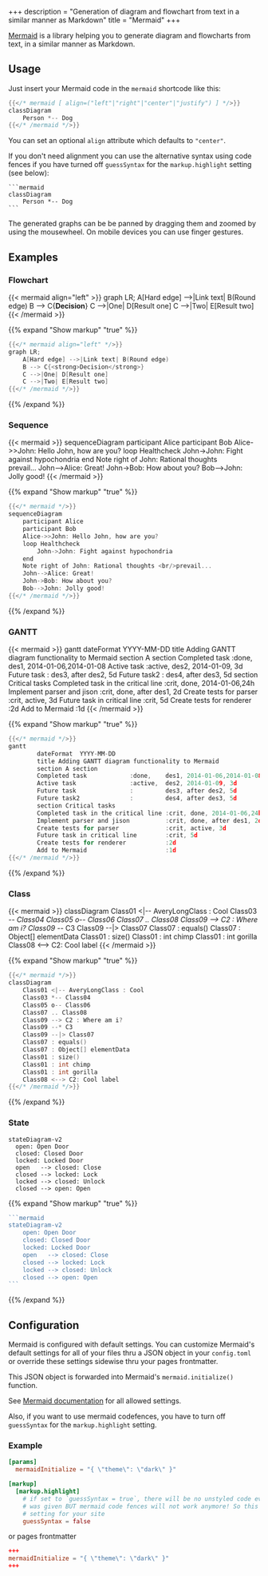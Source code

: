 +++
description = "Generation of diagram and flowchart from text in a similar manner as Markdown"
title = "Mermaid"
+++

[Mermaid](https://mermaidjs.github.io/) is a library helping you to generate diagram and flowcharts from text, in a similar manner as Markdown.

## Usage

Just insert your Mermaid code in the `mermaid` shortcode like this:

````go
{{</* mermaid [ align=("left"|"right"|"center"|"justify") ] */>}}
classDiagram
    Person *-- Dog
{{</* /mermaid */>}}
````

You can set an optional `align` attribute which defaults to `"center"`.

If you don't need alignment you can use the alternative syntax using code fences if you have turned off `guessSyntax` for the `markup.highlight` setting (see below):

````plaintext
```mermaid
classDiagram
    Person *-- Dog
```
````

The generated graphs can be be panned by dragging them and zoomed by using the mousewheel. On mobile devices you can use finger gestures.

## Examples

### Flowchart

{{< mermaid align="left" >}}
graph LR;
    A[Hard edge] -->|Link text| B(Round edge)
    B --> C{<strong>Decision</strong>}
    C -->|One| D[Result one]
    C -->|Two| E[Result two]
{{< /mermaid >}}

{{% expand "Show markup" "true" %}}
````go
{{</* mermaid align="left" */>}}
graph LR;
    A[Hard edge] -->|Link text| B(Round edge)
    B --> C{<strong>Decision</strong>}
    C -->|One| D[Result one]
    C -->|Two| E[Result two]
{{</* /mermaid */>}}
````
{{% /expand %}}

### Sequence

{{< mermaid >}}
sequenceDiagram
    participant Alice
    participant Bob
    Alice->>John: Hello John, how are you?
    loop Healthcheck
        John->John: Fight against hypochondria
    end
    Note right of John: Rational thoughts <br/>prevail...
    John-->Alice: Great!
    John->Bob: How about you?
    Bob-->John: Jolly good!
{{< /mermaid >}}

{{% expand "Show markup" "true" %}}
````go
{{</* mermaid */>}}
sequenceDiagram
    participant Alice
    participant Bob
    Alice->>John: Hello John, how are you?
    loop Healthcheck
        John->John: Fight against hypochondria
    end
    Note right of John: Rational thoughts <br/>prevail...
    John-->Alice: Great!
    John->Bob: How about you?
    Bob-->John: Jolly good!
{{</* /mermaid */>}}
````
{{% /expand %}}

### GANTT

{{< mermaid >}}
gantt
        dateFormat  YYYY-MM-DD
        title Adding GANTT diagram functionality to Mermaid
        section A section
        Completed task            :done,    des1, 2014-01-06,2014-01-08
        Active task               :active,  des2, 2014-01-09, 3d
        Future task               :         des3, after des2, 5d
        Future task2              :         des4, after des3, 5d
        section Critical tasks
        Completed task in the critical line :crit, done, 2014-01-06,24h
        Implement parser and jison          :crit, done, after des1, 2d
        Create tests for parser             :crit, active, 3d
        Future task in critical line        :crit, 5d
        Create tests for renderer           :2d
        Add to Mermaid                      :1d
{{< /mermaid >}}

{{% expand "Show markup" "true" %}}
````go
{{</* mermaid */>}}
gantt
        dateFormat  YYYY-MM-DD
        title Adding GANTT diagram functionality to Mermaid
        section A section
        Completed task            :done,    des1, 2014-01-06,2014-01-08
        Active task               :active,  des2, 2014-01-09, 3d
        Future task               :         des3, after des2, 5d
        Future task2              :         des4, after des3, 5d
        section Critical tasks
        Completed task in the critical line :crit, done, 2014-01-06,24h
        Implement parser and jison          :crit, done, after des1, 2d
        Create tests for parser             :crit, active, 3d
        Future task in critical line        :crit, 5d
        Create tests for renderer           :2d
        Add to Mermaid                      :1d
{{</* /mermaid */>}}
````
{{% /expand %}}

### Class

{{< mermaid >}}
classDiagram
  Class01 <|-- AveryLongClass : Cool
  Class03 *-- Class04
  Class05 o-- Class06
  Class07 .. Class08
  Class09 --> C2 : Where am i?
  Class09 --* C3
  Class09 --|> Class07
  Class07 : equals()
  Class07 : Object[] elementData
  Class01 : size()
  Class01 : int chimp
  Class01 : int gorilla
  Class08 <--> C2: Cool label
{{< /mermaid >}}

{{% expand "Show markup" "true" %}}
````go
{{</* mermaid */>}}
classDiagram
    Class01 <|-- AveryLongClass : Cool
    Class03 *-- Class04
    Class05 o-- Class06
    Class07 .. Class08
    Class09 --> C2 : Where am i?
    Class09 --* C3
    Class09 --|> Class07
    Class07 : equals()
    Class07 : Object[] elementData
    Class01 : size()
    Class01 : int chimp
    Class01 : int gorilla
    Class08 <--> C2: Cool label
{{</* /mermaid */>}}
````
{{% /expand %}}

### State

````mermaid
stateDiagram-v2
  open: Open Door
  closed: Closed Door
  locked: Locked Door
  open   --> closed: Close
  closed --> locked: Lock
  locked --> closed: Unlock
  closed --> open: Open
````

{{% expand "Show markup" "true" %}}
````go
```mermaid
stateDiagram-v2
    open: Open Door
    closed: Closed Door
    locked: Locked Door
    open   --> closed: Close
    closed --> locked: Lock
    locked --> closed: Unlock
    closed --> open: Open
```
````
{{% /expand %}}

## Configuration

Mermaid is configured with default settings. You can customize Mermaid's default settings for all of your files thru a JSON object in your `config.toml` or override these settings sidewise thru your pages frontmatter.

This JSON object is forwarded into Mermaid's `mermaid.initialize()` function.

See [Mermaid documentation](http://mermaid-js.github.io/mermaid/getting-started/Setup.html#mermaidapi-configuration-defaults) for all allowed settings.

Also, if you want to use mermaid codefences, you have to turn off `guessSyntax` for the `markup.highlight` setting.

### Example

````toml
[params]
  mermaidInitialize = "{ \"theme\": \"dark\" }"

[markup]
  [markup.highlight]
    # if set to `guessSyntax = true`, there will be no unstyled code even if no language
    # was given BUT mermaid code fences will not work anymore! So this is a mandatory
    # setting for your site
    guessSyntax = false
````

or pages frontmatter
````toml
+++
mermaidInitialize = "{ \"theme\": \"dark\" }"
+++
````
